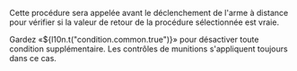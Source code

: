 Cette procédure sera appelée avant le déclenchement de l'arme à distance pour vérifier si la valeur de retour de la
procédure sélectionnée est vraie.

Gardez «${l10n.t("condition.common.true")}» pour désactiver toute condition supplémentaire. Les contrôles de munitions
s'appliquent toujours dans ce cas.